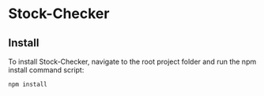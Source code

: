 # Stock-Checker
 
 ## Install
 To install Stock-Checker, navigate to the root project folder and run the npm install command script:
```
npm install
```
